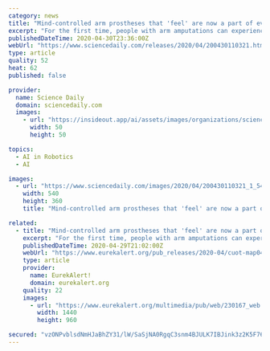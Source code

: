 ```yaml
---
category: news
title: "Mind-controlled arm prostheses that 'feel' are now a part of everyday life"
excerpt: "For the first time, people with arm amputations can experience sensations of touch in a mind-controlled arm prosthesis that they use in everyday life. A study reports on three Swedish patients who ..."
publishedDateTime: 2020-04-30T23:36:00Z
webUrl: "https://www.sciencedaily.com/releases/2020/04/200430110321.htm"
type: article
quality: 52
heat: 62
published: false

provider:
  name: Science Daily
  domain: sciencedaily.com
  images:
    - url: "https://insideout.app/ai/assets/images/organizations/sciencedaily.com-50x50.jpg"
      width: 50
      height: 50

topics:
  - AI in Robotics
  - AI

images:
  - url: "https://www.sciencedaily.com/images/2020/04/200430110321_1_540x360.jpg"
    width: 540
    height: 360
    title: "Mind-controlled arm prostheses that 'feel' are now a part of everyday life"

related:
  - title: "Mind-controlled arm prostheses that 'feel' are now a part of everyday life"
    excerpt: "For the first time, people with arm amputations can experience sensations of touch in a mind-controlled arm prosthesis that they use in everyday life. A study in the New England Journal of ..."
    publishedDateTime: 2020-04-29T21:02:00Z
    webUrl: "https://www.eurekalert.org/pub_releases/2020-04/cuot-map042420.php"
    type: article
    provider:
      name: EurekAlert!
      domain: eurekalert.org
    quality: 22
    images:
      - url: "https://www.eurekalert.org/multimedia/pub/web/230167_web.jpg"
        width: 1440
        height: 960

secured: "vzONPvblsdNmHJaBhZY31/lW/SaSjNA0RgqC3snm4BJULK7IBJink3z2K5F76vBYKnTuynIi2EMsC7lj04iW2JZc2sGWYy+wGZzugjQGa3qBrsdvBSysnIdx0q0ZYKTaZ4XE3t3++EkeROE70ob9uqmx2HuH17LYZGL+H8vvJiqG6h4xqt2tzPV7V0mzVGQMOupu0mQenMkjx8qGTKJ5zB/gJXzlYqYzuu38LxJ9QEAyI1nF3Ep1jnH98bGCXnHrFcv83wTZJVWQgBxOATajmEl/FFd4XuC65TXgi69AG/ZbBnqZlpAviRb5b1JmK6u2;/tLiMO7ah0wtce4Bm2XcIg=="
---
```


